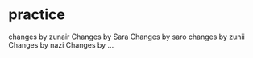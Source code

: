 # practice
changes by zunair
Changes by Sara
Changes by saro
changes by zunii 
Changes by nazi
Changes by ...
